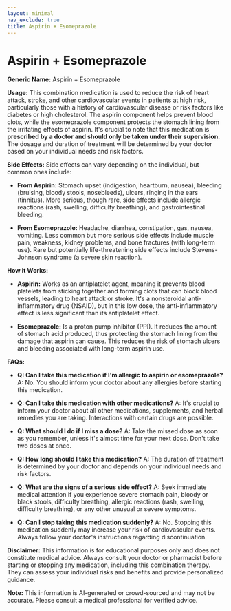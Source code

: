```yaml
---
layout: minimal
nav_exclude: true
title: Aspirin + Esomeprazole
---
```


# Aspirin + Esomeprazole

**Generic Name:** Aspirin + Esomeprazole

**Usage:**  This combination medication is used to reduce the risk of heart attack, stroke, and other cardiovascular events in patients at high risk, particularly those with a history of cardiovascular disease or risk factors like diabetes or high cholesterol.  The aspirin component helps prevent blood clots, while the esomeprazole component protects the stomach lining from the irritating effects of aspirin.  It's crucial to note that this medication is **prescribed by a doctor and should only be taken under their supervision.**  The dosage and duration of treatment will be determined by your doctor based on your individual needs and risk factors.


**Side Effects:**  Side effects can vary depending on the individual, but common ones include:

* **From Aspirin:** Stomach upset (indigestion, heartburn, nausea), bleeding (bruising, bloody stools, nosebleeds), ulcers, ringing in the ears (tinnitus).  More serious, though rare, side effects include allergic reactions (rash, swelling, difficulty breathing), and gastrointestinal bleeding.

* **From Esomeprazole:** Headache, diarrhea, constipation, gas, nausea, vomiting.  Less common but more serious side effects include muscle pain, weakness, kidney problems, and bone fractures (with long-term use).  Rare but potentially life-threatening side effects include Stevens-Johnson syndrome (a severe skin reaction).

**How it Works:**

* **Aspirin:**  Works as an antiplatelet agent, meaning it prevents blood platelets from sticking together and forming clots that can block blood vessels, leading to heart attack or stroke.  It's a nonsteroidal anti-inflammatory drug (NSAID), but in this low dose, the anti-inflammatory effect is less significant than its antiplatelet effect.

* **Esomeprazole:**  Is a proton pump inhibitor (PPI).  It reduces the amount of stomach acid produced, thus protecting the stomach lining from the damage that aspirin can cause.  This reduces the risk of stomach ulcers and bleeding associated with long-term aspirin use.


**FAQs:**

* **Q: Can I take this medication if I'm allergic to aspirin or esomeprazole?**  A: No.  You should inform your doctor about any allergies before starting this medication.

* **Q: Can I take this medication with other medications?** A:  It's crucial to inform your doctor about all other medications, supplements, and herbal remedies you are taking.  Interactions with certain drugs are possible.

* **Q: What should I do if I miss a dose?** A:  Take the missed dose as soon as you remember, unless it's almost time for your next dose.  Don't take two doses at once.

* **Q: How long should I take this medication?** A: The duration of treatment is determined by your doctor and depends on your individual needs and risk factors.

* **Q: What are the signs of a serious side effect?** A:  Seek immediate medical attention if you experience severe stomach pain, bloody or black stools, difficulty breathing, allergic reactions (rash, swelling, difficulty breathing), or any other unusual or severe symptoms.

* **Q: Can I stop taking this medication suddenly?** A: No.  Stopping this medication suddenly may increase your risk of cardiovascular events.  Always follow your doctor's instructions regarding discontinuation.


**Disclaimer:** This information is for educational purposes only and does not constitute medical advice.  Always consult your doctor or pharmacist before starting or stopping any medication, including this combination therapy.  They can assess your individual risks and benefits and provide personalized guidance.


**Note:** This information is AI-generated or crowd-sourced and may not be accurate. Please consult a medical professional for verified advice.